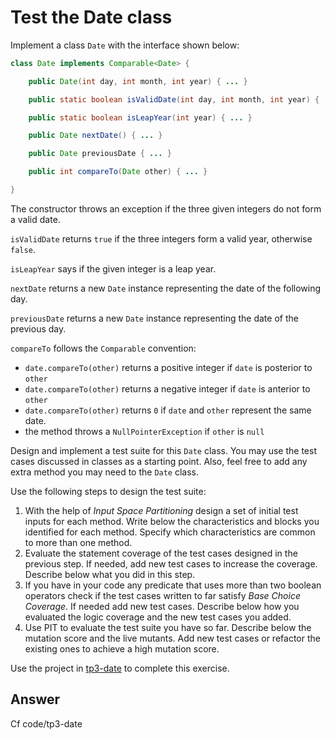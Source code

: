# Test the Date class

Implement a class `Date` with the interface shown below:

```java
class Date implements Comparable<Date> {

    public Date(int day, int month, int year) { ... }

    public static boolean isValidDate(int day, int month, int year) { ... }

    public static boolean isLeapYear(int year) { ... }

    public Date nextDate() { ... }

    public Date previousDate { ... }

    public int compareTo(Date other) { ... }

}
```

The constructor throws an exception if the three given integers do not form a valid date.

`isValidDate` returns `true` if the three integers form a valid year, otherwise `false`.

`isLeapYear` says if the given integer is a leap year.

`nextDate` returns a new `Date` instance representing the date of the following day.

`previousDate` returns a new `Date` instance representing the date of the previous day.

`compareTo` follows the `Comparable` convention:

* `date.compareTo(other)` returns a positive integer if `date` is posterior to `other`
* `date.compareTo(other)` returns a negative integer if `date` is anterior to `other`
* `date.compareTo(other)` returns `0` if `date` and `other` represent the same date.
* the method throws a `NullPointerException` if `other` is `null` 

Design and implement a test suite for this `Date` class.
You may use the test cases discussed in classes as a starting point. 
Also, feel free to add any extra method you may need to the `Date` class.


Use the following steps to design the test suite:

1. With the help of *Input Space Partitioning* design a set of initial test inputs for each method. Write below the characteristics and blocks you identified for each method. Specify which characteristics are common to more than one method.
2. Evaluate the statement coverage of the test cases designed in the previous step. If needed, add new test cases to increase the coverage. Describe below what you did in this step.
3. If you have in your code any predicate that uses more than two boolean operators check if the test cases written to far satisfy *Base Choice Coverage*. If needed add new test cases. Describe below how you evaluated the logic coverage and the new test cases you added.
4. Use PIT to evaluate the test suite you have so far. Describe below the mutation score and the live mutants. Add new test cases or refactor the existing ones to achieve a high mutation score.

Use the project in [tp3-date](../code/tp3-date) to complete this exercise.

## Answer

Cf code/tp3-date

